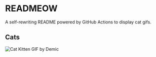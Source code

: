 # READMEOW

A self-rewriting README powered by GitHub Actions to display cat gifs.

## Cats

![Cat Kitten GIF by Demic](https://media4.giphy.com/media/3oriO0OEd9QIDdllqo/200.gif?cid=9acd02dalz3a8o5vnp8ayzmcv34bey9wnldd276zkh9b1s95&ep=v1_gifs_search&rid=200.gif&ct=g)
